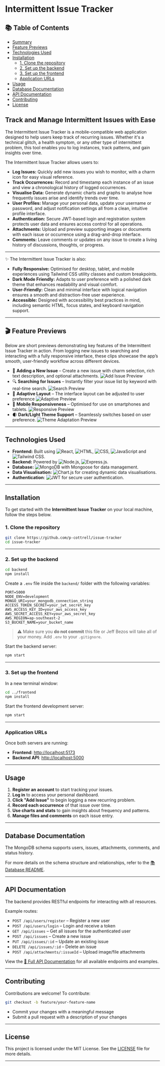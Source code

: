 
# Intermittent Issue Tracker

## 📚 Table of Contents

- [Summary](#track-and-manage-intermittent-issues-with-ease)
- [Feature Previews](#-feature-previews)
- [Technologies Used](#technologies-used)
- [Installation](#installation)
  - [1. Clone the repository](#1-clone-the-repository)
  - [2. Set up the backend](#2-set-up-the-backend)
  - [3. Set up the frontend](#3-set-up-the-frontend)
  - [Application URLs](#application-urls)
- [Usage](#usage)
- [Database Documentation](#database-documentation)
- [API Documentation](#api-documentation)
- [Contributing](#contributing)
- [License](#license)

## Track and Manage Intermittent Issues with Ease

The Intermittent Issue Tracker is a mobile-compatible web application designed to help users keep track of recurring issues. Whether it's a technical glitch, a health symptom, or any other type of intermittent problem, this tool enables you to log instances, track patterns, and gain insights over time.


The Intermittent Issue Tracker allows users to:

- **Log Issues:** Quickly add new issues you wish to monitor, with a charm icon for easy visual reference.
- **Track Occurrences:** Record and timestamp each instance of an issue and view a chronological history of logged occurrences.
- **Visualise Data:** Generate dynamic charts and graphs to analyse how frequently issues arise and identify trends over time.
- **User Profiles:** Manage your personal data, update your username or password, and adjust notification settings all from a clean, intuitive profile interface.
- **Authentication:** Secure JWT-based login and registration system protects user data and ensures access control for all operations.
- **Attachments:** Upload and preview supporting images or documents with each issue or occurrence using a drag-and-drop interface.
- **Comments:** Leave comments or updates on any issue to create a living history of discussions, thoughts, or progress.

---

✨ The Intermittent Issue Tracker is also:

- **Fully Responsive:** Optimised for desktop, tablet, and mobile experiences using Tailwind CSS utility classes and custom breakpoints.
- **Dark Mode Friendly:** Adapts to user preference with a polished dark theme that enhances readability and visual comfort.
- **User-Friendly:** Clean and minimal interface with logical navigation ensures a smooth and distraction-free user experience.
- **Accessible:** Designed with accessibility best practices in mind, including semantic HTML, focus states, and keyboard navigation support.

---

## 🎬 Feature Previews

Below are short previews demonstrating key features of the Intermittent Issue Tracker in action. From logging new issues to searching and interacting with a fully responsive interface, these clips showcase the app’s smooth, user-friendly workflow across different devices.

- 📝 **Adding a New Issue** – Create a new issue with charm selection, rich text description, and optional attachments.
![Add Issue Preview](./previews/add_issue_preview.gif)
- 🔍 **Searching for Issues** – Instantly filter your issue list by keyword with real-time search.
![Search Preview](./previews/search_preview.gif)
- 📐 **Adaptive Layout** – The interface layout can be adjusted to user preference
![Adaptive Preview](./previews/adaptive_preview.gif)
- 📱 **Mobile Responsiveness** – Optimised for use on smartphones and tablets.
![Responsive Preview](./previews/responsive_preview.gif)
- 🌒 **Dark/Light Theme Support** – Seamlessly switches based on user preference.
![Theme Adaptation Preview](./previews/darkmode_preview.gif)

---


## Technologies Used

- **Frontend:** Built using <img alt="React" src="https://custom-icon-badges.demolab.com/badge/React-025E9F.svg?logo=react&logoColor=white">, <img alt="HTML" src="https://img.shields.io/badge/HTML-E34F26.svg?logo=html5&logoColor=white">, <img alt="CSS" src="https://img.shields.io/badge/CSS-1572B6.svg?logo=css3&logoColor=white">, <img alt="JavaScript" src="https://img.shields.io/badge/JavaScript-F7DF1E.svg?logo=javascript&logoColor=black"> and <img alt="Tailwind CSS" src="https://img.shields.io/badge/Tailwind_CSS-38B2AC.svg?logo=tailwindcss&logoColor=white">.
- **Backend:** Powered by <img alt="Node.js" src="https://img.shields.io/badge/Node.js-8CC84C.svg?logo=node.js&logoColor=white">, <img alt="Express.js" src="https://img.shields.io/badge/Express.js-000000.svg?logo=express&logoColor=white">.
- **Database:** <img alt="MongoDB" src="https://img.shields.io/badge/MongoDB-47A248.svg?logo=mongodb&logoColor=white"> with Mongoose for data management.
- **Data Visualisation:** <img alt="Chart.js" src="https://img.shields.io/badge/Chart.js-F7D03C.svg?logo=chart.js&logoColor=black"> for creating dynamic data visualisations.
- **Authentication**: <img alt="JWT" src="https://img.shields.io/badge/JSON_Web_Tokens-000000.svg?logo=json-web-tokens&logoColor=white"> for secure user authentication.

---


## Installation

To get started with the **Intermittent Issue Tracker** on your local machine, follow the steps below.

### 1. Clone the repository

```bash
git clone https://github.com/p-cottrell/issue-tracker
cd issue-tracker
```

---

### 2. Set up the backend

```bash
cd backend
npm install
```

Create a `.env` file inside the `backend/` folder with the following variables:

```env
PORT=5000
NODE_ENV=development
MONGO_URI=your_mongodb_connection_string
ACCESS_TOKEN_SECRET=your_jwt_secret_key
AWS_ACCESS_KEY_ID=your_aws_access_key
AWS_SECRET_ACCESS_KEY=your_aws_secret_key
AWS_REGION=ap-southeast-2
S3_BUCKET_NAME=your_bucket_name
```

> ⚠️ Make sure you **do not commit** this file or Jeff Bezos will take all of your money. Add `.env` to your `.gitignore`.

Start the backend server:

```bash
npm start
```

---

### 3. Set up the frontend

In a new terminal window:

```bash
cd ../frontend
npm install
```

Start the frontend development server:

```bash
npm start
```

---

### Application URLs

Once both servers are running:

- **Frontend**: [http://localhost:5173](http://localhost:5173)
- **Backend API**: [http://localhost:5000](http://localhost:5000)

---

## Usage

1. **Register an account** to start tracking your issues.
2. **Log in** to access your personal dashboard.
3. **Click "Add Issue"** to begin logging a new recurring problem.
4. **Record each occurrence** of that issue over time.
5. **Use charts and stats** to gain insights about frequency and patterns.
6. **Manage files and comments** on each issue entry.

---

## Database Documentation

The MongoDB schema supports users, issues, attachments, comments, and status history.

For more details on the schema structure and relationships, refer to the [📚 Database README](https://github.com/p-cottrell/issue-tracker/blob/main/db/README.md).

---

## API Documentation

The backend provides RESTful endpoints for interacting with all resources.

Example routes:

- `POST /api/users/register` – Register a new user
- `POST /api/users/login` – Login and receive a token
- `GET /api/issues` – Get all issues for the authenticated user
- `POST /api/issues` – Create a new issue
- `PUT /api/issues/:id` – Update an existing issue
- `DELETE /api/issues/:id` – Delete an issue
- `POST /api/attachments/:issueId` – Upload image/file attachments

View the [🔌 Full API Documentation](https://github.com/p-cottrell/issue-tracker/blob/main/api_documentation/API_DOCUMENTATION.md) for all available endpoints and examples.

---

## Contributing

Contributions are welcome! To contribute:

```bash
git checkout -b feature/your-feature-name
```

- Commit your changes with a meaningful message
- Submit a pull request with a description of your changes

---

## License

This project is licensed under the MIT License. See the [LICENSE](https://github.com/p-cottrell/issue-tracker/blob/main/LICENSE) file for more details.

---